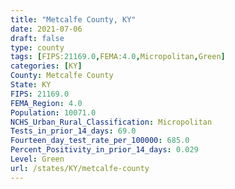```yaml
---
title: "Metcalfe County, KY"
date: 2021-07-06
draft: false
type: county
tags: [FIPS:21169.0,FEMA:4.0,Micropolitan,Green]
categories: [KY]
County: Metcalfe County
State: KY
FIPS: 21169.0
FEMA_Region: 4.0
Population: 10071.0
NCHS_Urban_Rural_Classification: Micropolitan
Tests_in_prior_14_days: 69.0
Fourteen_day_test_rate_per_100000: 685.0
Percent_Positivity_in_prior_14_days: 0.029
Level: Green
url: /states/KY/metcalfe-county
---
```



